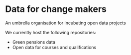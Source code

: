 # Data for change makers

An umbrella organisation for incubating open data projects

We currently host the following repositories:

* Green pensions data
* Open data for courses and qualifications
